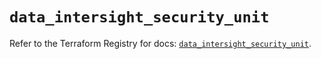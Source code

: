 # `data_intersight_security_unit`

Refer to the Terraform Registry for docs: [`data_intersight_security_unit`](https://registry.terraform.io/providers/ciscodevnet/intersight/1.0.71/docs/data-sources/security_unit).
